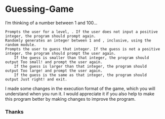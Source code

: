 # Guessing-Game
I’m thinking of a number between 1 and 100…

	Prompts the user for a level, . If the user does not input a positive integer, the program should prompt again.
	Randomly generates an integer between 1 and , inclusive, using the random module.
	Prompts the user to guess that integer. If the guess is not a positive integer, the program should prompt the user again.
		If the guess is smaller than that integer, the program should output Too small! and prompt the user again.
		If the guess is larger than that integer, the program should output Too large! and prompt the user again.
		If the guess is the same as that integer, the program should output Just right! and exit.
		
I made some changes in the execution format of the game, which you will understand when you run it. I would appreciate it if you also help to make this program better by making changes to improve the program.
### Thanks
